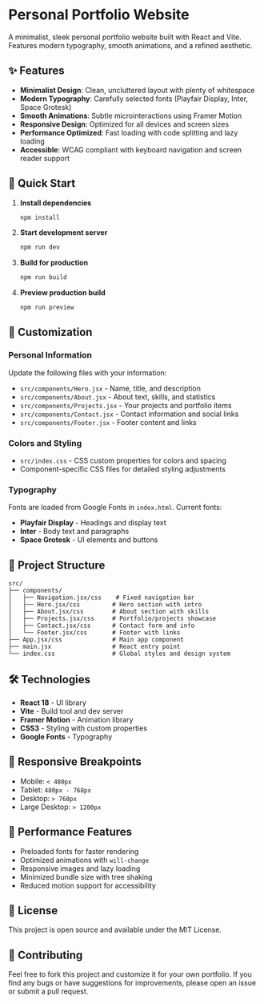 # Personal Portfolio Website

A minimalist, sleek personal portfolio website built with React and Vite. Features modern typography, smooth animations, and a refined aesthetic.

## ✨ Features

- **Minimalist Design**: Clean, uncluttered layout with plenty of whitespace
- **Modern Typography**: Carefully selected fonts (Playfair Display, Inter, Space Grotesk)
- **Smooth Animations**: Subtle microinteractions using Framer Motion
- **Responsive Design**: Optimized for all devices and screen sizes
- **Performance Optimized**: Fast loading with code splitting and lazy loading
- **Accessible**: WCAG compliant with keyboard navigation and screen reader support

## 🚀 Quick Start

1. **Install dependencies**

   ```bash
   npm install
   ```

2. **Start development server**

   ```bash
   npm run dev
   ```

3. **Build for production**

   ```bash
   npm run build
   ```

4. **Preview production build**
   ```bash
   npm run preview
   ```

## 🎨 Customization

### Personal Information

Update the following files with your information:

- `src/components/Hero.jsx` - Name, title, and description
- `src/components/About.jsx` - About text, skills, and statistics
- `src/components/Projects.jsx` - Your projects and portfolio items
- `src/components/Contact.jsx` - Contact information and social links
- `src/components/Footer.jsx` - Footer content and links

### Colors and Styling

- `src/index.css` - CSS custom properties for colors and spacing
- Component-specific CSS files for detailed styling adjustments

### Typography

Fonts are loaded from Google Fonts in `index.html`. Current fonts:

- **Playfair Display** - Headings and display text
- **Inter** - Body text and paragraphs
- **Space Grotesk** - UI elements and buttons

## 📁 Project Structure

```
src/
├── components/
│   ├── Navigation.jsx/css    # Fixed navigation bar
│   ├── Hero.jsx/css         # Hero section with intro
│   ├── About.jsx/css        # About section with skills
│   ├── Projects.jsx/css     # Portfolio/projects showcase
│   ├── Contact.jsx/css      # Contact form and info
│   └── Footer.jsx/css       # Footer with links
├── App.jsx/css              # Main app component
├── main.jsx                 # React entry point
└── index.css                # Global styles and design system
```

## 🛠️ Technologies

- **React 18** - UI library
- **Vite** - Build tool and dev server
- **Framer Motion** - Animation library
- **CSS3** - Styling with custom properties
- **Google Fonts** - Typography

## 📱 Responsive Breakpoints

- Mobile: `< 480px`
- Tablet: `480px - 768px`
- Desktop: `> 768px`
- Large Desktop: `> 1200px`

## 🎯 Performance Features

- Preloaded fonts for faster rendering
- Optimized animations with `will-change`
- Responsive images and lazy loading
- Minimized bundle size with tree shaking
- Reduced motion support for accessibility

## 📄 License

This project is open source and available under the MIT License.

## 🤝 Contributing

Feel free to fork this project and customize it for your own portfolio. If you find any bugs or have suggestions for improvements, please open an issue or submit a pull request.
